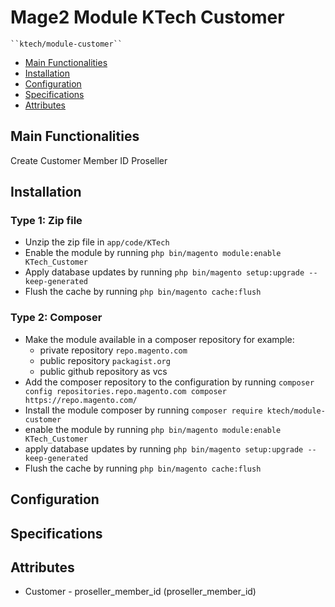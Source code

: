 # Mage2 Module KTech Customer

    ``ktech/module-customer``

 - [Main Functionalities](#markdown-header-main-functionalities)
 - [Installation](#markdown-header-installation)
 - [Configuration](#markdown-header-configuration)
 - [Specifications](#markdown-header-specifications)
 - [Attributes](#markdown-header-attributes)


## Main Functionalities
Create Customer Member ID Proseller

## Installation

### Type 1: Zip file

 - Unzip the zip file in `app/code/KTech`
 - Enable the module by running `php bin/magento module:enable KTech_Customer`
 - Apply database updates by running `php bin/magento setup:upgrade --keep-generated`
 - Flush the cache by running `php bin/magento cache:flush`

### Type 2: Composer

 - Make the module available in a composer repository for example:
    - private repository `repo.magento.com`
    - public repository `packagist.org`
    - public github repository as vcs
 - Add the composer repository to the configuration by running `composer config repositories.repo.magento.com composer https://repo.magento.com/`
 - Install the module composer by running `composer require ktech/module-customer`
 - enable the module by running `php bin/magento module:enable KTech_Customer`
 - apply database updates by running `php bin/magento setup:upgrade --keep-generated`
 - Flush the cache by running `php bin/magento cache:flush`


## Configuration




## Specifications




## Attributes

 - Customer - proseller_member_id (proseller_member_id)


